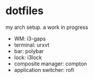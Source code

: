 # dotfiles

my arch setup. a work in progress

* WM: i3-gaps
* terminal: urxvt
* bar: polybar
* lock: i3lock
* composite manager: compton
* application switcher: rofi
